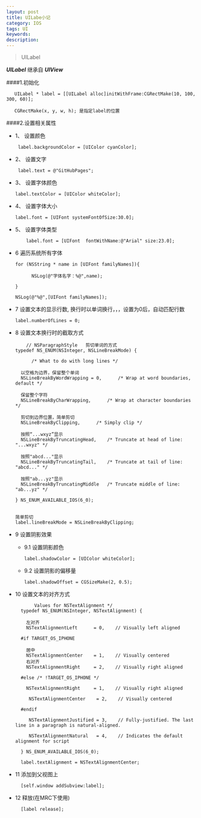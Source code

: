 ```yaml
---
layout: post
title: UILabe小记
category: IOS
tags: UI
keywords:
description:
---
```


>UILabel

***UILabel*** 继承自 ***UIView*** 

####1.初始化
	
	   UILabel * label = [[UILabel alloc]initWithFrame:CGRectMake(10, 100, 300, 60)];
	
	   CGRectMake(x, y, w, h); 是指定label的位置	
	
####2.设置相关属性

* 1、 设置颜色
 		
 	   label.backgroundColor = [UIColor cyanColor];
* 2、 设置文字

	   label.text = @"GitHubPages";
* 3、 设置字体颜色

	  label.textColor = [UIColor whiteColor];
* 4、 设置字体大小 

	  label.font = [UIFont systemFontOfSize:30.0];   
* 5、 设置字体类型

          label.font = [UIFont  fontWithName:@"Arial" size:23.0];
* 6  遍历系统所有字体

	  for (NSString * name in [UIFont familyNames]){
	
			NSLog(@"字体名字：%@",name);
		
	  }
	  
	  NSLog(@"%@",[UIFont familyNames]);

* 7  设置文本的显示行数, 换行时以单词换行，，，设置为0后，自动匹配行数

	  label.numberOfLines = 0;

* 8  设置文本换行时的截取方式

	      // NSParagraphStyle   剪切单词的方式
      typedef NS_ENUM(NSInteger, NSLineBreakMode) {
    
    		/* What to do with long lines */
    		
        以空格为边界，保留整个单词    
        NSLineBreakByWordWrapping = 0,     	/* Wrap at word boundaries, default */
        
        保留整个字符
        NSLineBreakByCharWrapping,		/* Wrap at character boundaries */
        
        剪切到边界位置，简单剪切
        NSLineBreakByClipping,		/* Simply clip */
        
        按照“...wxyz”显示
        NSLineBreakByTruncatingHead,	/* Truncate at head of line: "...wxyz" */
        
        按照"abcd..."显示
        NSLineBreakByTruncatingTail,	/* Truncate at tail of line: "abcd..." */
        
        按照"ab...yz"显示
        NSLineBreakByTruncatingMiddle	/* Truncate middle of line:  "ab...yz" */
        
      } NS_ENUM_AVAILABLE_IOS(6_0);
      
      
      简单剪切
      label.lineBreakMode = NSLineBreakByClipping;

* 9  设置阴影效果
	* 9.1  设置阴影颜色
		
		  label.shadowColor = [UIColor whiteColor];
	* 9.2  设置阴影的偏移量
		
		  label.shadowOffset = CGSizeMake(2, 0.5);
* 10  设置文本的对齐方式

		     Values for NSTextAlignment */
        typedef NS_ENUM(NSInteger, NSTextAlignment) {
        	
          左对齐
          NSTextAlignmentLeft      = 0,    // Visually left aligned
          
        #if TARGET_OS_IPHONE
        
          居中
          NSTextAlignmentCenter    = 1,    // Visually centered
          右对齐
          NSTextAlignmentRight     = 2,    // Visually right aligned
          
        #else /* !TARGET_OS_IPHONE */
        
          NSTextAlignmentRight     = 1,    // Visually right aligned
          
           NSTextAlignmentCenter    = 2,    // Visually centered
           
        #endif
        	
           NSTextAlignmentJustified = 3,    // Fully-justified. The last line in a paragraph is natural-aligned.
           
           NSTextAlignmentNatural   = 4,    // Indicates the default alignment for script
           
        } NS_ENUM_AVAILABLE_IOS(6_0);

		label.textAlignment = NSTextAlignmentCenter;
* 11  添加到父视图上

		[self.window addSubview:label];
* 12  释放(在MRC下使用)		

		[label release];




















